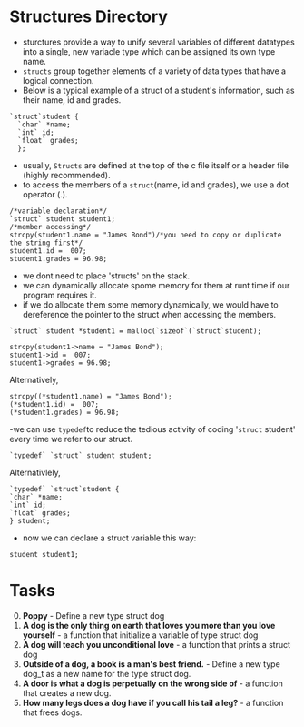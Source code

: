 # Structures Directory

- sturctures provide a way to unify several variables of different datatypes into a single, new variacle type which can be assigned its own type name.
- `structs` group together elements of a variety of data types that have a logical connection.
- Below is a typical example of a struct of a student's information, such as their name, id and grades.

```
`struct`student {
  `char` *name;
  `int` id;
  `float` grades;
  };
  ```
  
  
  - usually, `Structs` are defined at the top of the c file itself or a header file (highly recommended).
  - to access the members of a `struct`(name, id and grades), we use a dot operator (.).
  
  ```
  /*variable declaration*/
  `struct` student student1;
  /*member accessing*/
  strcpy(student1.name = "James Bond")/*you need to copy or duplicate the string first*/
  student1.id =  007;
  student1.grades = 96.98;
  ```
  
  - we dont need to place 'structs' on the stack.
  - we can dynamically allocate spome memory for them at runt time if our program requires it.
  - if we do allocate them some memory dynamically, we would have to dereference the pointer to the struct when accessing the members.

```
`struct` student *student1 = malloc(`sizeof`(`struct`student);

strcpy(student1->name = "James Bond");
student1->id =  007;
student1->grades = 96.98;
  ```
  
  Alternatively,
  
  ```
  strcpy((*student1.name) = "James Bond");
  (*student1.id) =  007;
  (*student1.grades) = 96.98;
  ```
  -we can use `typedef`to reduce the tedious activity of coding '`struct` student' every time we refer to our struct.
  
  ```
  `typedef` `struct` student student;
  ```
  
  Alternativlely,
  
  ```
  `typedef` `struct`student {
  `char` *name;
  `int` id;
  `float` grades;
  } student;
  ```
  
  - now we can declare a struct variable this way:
  
  ```
  student student1;
  ```
  # Tasks
  
  0. **Poppy** - Define a new type struct dog
  1. **A dog is the only thing on earth that loves you more than you love yourself** - a function that initialize a variable of type struct dog
  2. **A dog will teach you unconditional love** - a function that prints a struct dog
  3. **Outside of a dog, a book is a man's best friend.** - Define a new type dog_t as a new name for the type struct dog.
  4. **A door is what a dog is perpetually on the wrong side of** - a function that creates a new dog.
  5. **How many legs does a dog have if you call his tail a leg?** -  a function that frees dogs.
  
  
  
  
  
  
  
  
  
  
  
  
  
  
  
  
  
  
  
  
